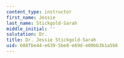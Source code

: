 ```yaml
---
content_type: instructor
first_name: Jessie
last_name: Stickgold-Sarah
middle_initial: ''
salutation: Dr.
title: Dr. Jessie Stickgold-Sarah
uid: 608fbe44-e639-5be8-e69d-e00bb3b1a5b6
---
```

